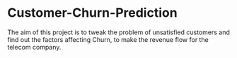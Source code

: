 # Customer-Churn-Prediction
The aim of this project is to tweak the problem of unsatisfied customers and find out the factors affecting Churn, to make the revenue flow for the telecom company.
